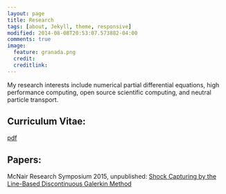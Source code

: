 ```yaml
---
layout: page
title: Research
tags: [about, Jekyll, theme, responsive]
modified: 2014-08-08T20:53:07.573882-04:00
comments: true
image:
  feature: granada.png
  credit: 
  creditlink: 
---
```


My research interests include numerical partial differential equations, high performance computing, open source scientific computing, and neutral particle transport. 

## Curriculum Vitae: 
[pdf](MRZ_CV.pdf)

## Papers:

McNair Research Symposium 2015, unpublished: [Shock Capturing by the Line-Based Discontinuous Galerkin Method](Marissa_LDG.pdf)
